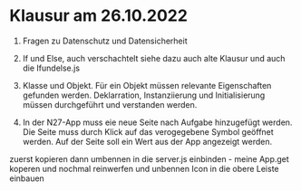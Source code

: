 # Klausur am 26.10.2022

1. Fragen zu Datenschutz und Datensicherheit

2. If und Else, auch verschachtelt siehe dazu auch alte Klausur und auch die Ifundelse.js

3. Klasse und Objekt. Für ein Objekt müssen relevante Eigenschaften gefunden werden. Deklarration, Instanziierung und Initialisierung müssen durchgeführt und verstanden werden.

4. In der N27-App muss eie neue Seite nach Aufgabe hinzugefügt werden. Die Seite muss durch Klick auf das verogegebene
Symbol geöffnet werden. Auf der Seite soll ein Wert aus der App angezeigt werden.

zuerst kopieren dann umbennen in die server.js einbinden - meine App.get koperen und nochmal reinwerfen und unbennen
Icon in die obere Leiste einbauen
